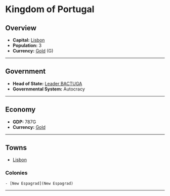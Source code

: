 # Kingdom of Portugal

## Overview

- **Capital:** [Lisbon](Lisbon)
- **Population:** 3
- **Currency:** [Gold](Gold) (G)

---

## Government

- **Head of State:** [Leader BACTUGA](BACTUGA)
- **Governmental System:** Autocracy

---

## Economy

- **GDP:** 787G
- **Currency:** [Gold](Gold)

---

## Towns

- [Lisbon](Lisbon)

###     Colonies

    - [New Espagrad](New Espagrad)

---